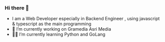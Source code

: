 ### Hi there 👋
- I am a Web Developer especially in Backend Engineer  , using javascript & typescript as the main programming
- 🔭 I’m currently working on Gramedia Asri Media
- 👌🏼 I’m currently learning Python and GoLang
